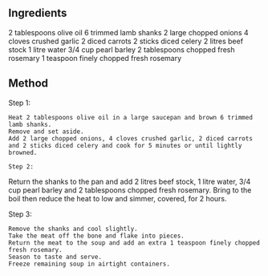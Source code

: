 Ingredients
-----------
2 tablespoons olive oil
6 trimmed lamb shanks
2 large chopped onions
4 cloves crushed garlic
2 diced carrots
2 sticks diced celery
2 litres beef stock
1 litre water
3/4 cup pearl barley
2 tablespoons chopped fresh rosemary
1 teaspoon finely chopped fresh rosemary

Method
------

Step 1:
~~~~~~~
Heat 2 tablespoons olive oil in a large saucepan and brown 6 trimmed lamb shanks.
Remove and set aside.
Add 2 large chopped onions, 4 cloves crushed garlic, 2 diced carrots and 2 sticks diced celery and cook for 5 minutes or until lightly browned.

Step 2:
~~~~~~~
Return the shanks to the pan and add 2 litres beef stock, 1 litre water, 3/4 cup pearl barley and 2 tablespoons chopped fresh rosemary.
Bring to the boil then reduce the heat to low and simmer, covered, for 2 hours.

Step 3:
~~~~~~~
Remove the shanks and cool slightly.
Take the meat off the bone and flake into pieces.
Return the meat to the soup and add an extra 1 teaspoon finely chopped fresh rosemary.
Season to taste and serve.
Freeze remaining soup in airtight containers.
